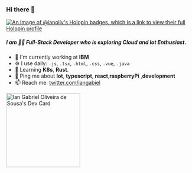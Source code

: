 ### Hi there 👋

[![An image of @ianoliv's Holopin badges, which is a link to view their full Holopin profile](https://holopin.me/ianoliv)](https://holopin.io/@ianoliv)
##### I am 👨‍💻 Full-Stack Developer who is exploring Cloud and Iot Enthusiast. 
 

- 🏢 I'm currently working at **IBM**
- ⚙️ I use daily:  `.js`, `.tsx`, `.html`, `.css`, `.vue`, `.java`
- 🌱 Learning **K8s**, **Rust**. 
- 💬 Ping me about **Iot**, **typescript**, **react**,**raspberryPi** ,**development**
- 📫 Reach me: [twitter.com/iangabiel](https://twitter.com/iangabiel)


<!-- 

[![trophy](https://github-profile-trophy.vercel.app/?username=IanOliv)](https://github.com/IanOliv/github-profile-trophy)

 -->

<!--
**IanOliv/IanOliv** is a ✨ _special_ ✨ repository because its `README.md` (this file) appears on your GitHub profile.

Here are some ideas to get you started:

- 🔭 I’m currently working on ...
- 🌱 I’m currently learning ...
- 👯 I’m looking to collaborate on ...
- 🤔 I’m looking for help with ...
- 💬 Ask me about ...
- 📫 How to reach me: ...
- 😄 Pronouns: ...
- ⚡ Fun fact: ...
-->

<a href="https://app.daily.dev/IanOliv"><img src="https://api.daily.dev/devcards/8fe7e9a7212242f9a87753e989cfeeda.png?r=jj0" width="200" alt="Ian Gabriel Oliveira de Sousa's Dev Card"/></a>
